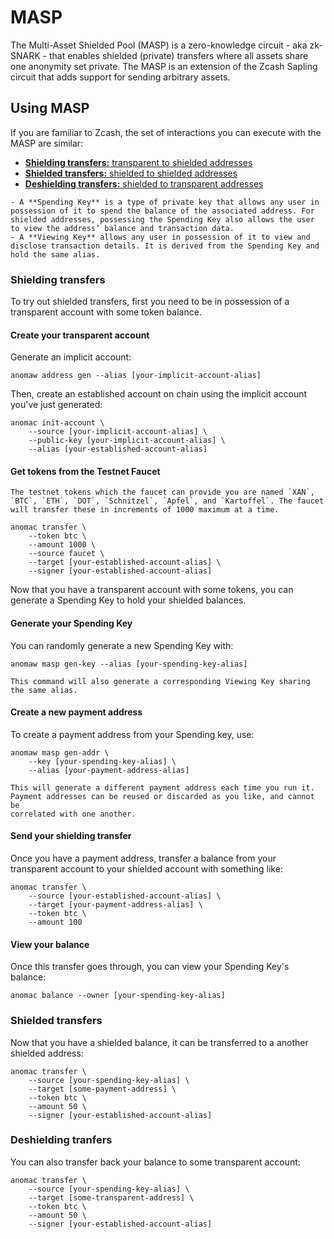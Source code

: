 # MASP
The  Multi-Asset Shielded Pool (MASP) is a zero-knowledge circuit - aka zk-SNARK - that enables shielded (private) transfers where all assets share one anonymity set private. The MASP is an extension of the Zcash Sapling circuit that adds support for sending arbitrary assets.

## Using MASP

If you are familiar to Zcash, the set of interactions you can execute with the MASP are similar:
- [**Shielding transfers:** transparent to shielded addresses](#shielding-transfers)
- [**Shielded transfers:** shielded to shielded addresses](#shielded-transfers)
- [**Deshielding transfers:** shielded to transparent addresses](#deshielding-tranfers)

```admonish info "Lexicon"
- A **Spending Key** is a type of private key that allows any user in possession of it to spend the balance of the associated address. For shielded addresses, possessing the Spending Key also allows the user to view the address’ balance and transaction data.
- A **Viewing Key** allows any user in possession of it to view and disclose transaction details. It is derived from the Spending Key and hold the same alias. 
```

### Shielding transfers

To try out shielded transfers, first you need to be in possession of a
transparent account with some token balance.

#### Create your transparent account

Generate an implicit account:
```shell
anomaw address gen --alias [your-implicit-account-alias]
```
Then, create an established account on chain using the implicit account you've just generated:
```shell
anomac init-account \
    --source [your-implicit-account-alias] \
    --public-key [your-implicit-account-alias] \
    --alias [your-established-account-alias]
```
#### Get tokens from the Testnet Faucet

```admonish info "Testnet Faucet Tokens"
The testnet tokens which the faucet can provide you are named `XAN`,
`BTC`, `ETH`, `DOT`, `Schnitzel`, `Apfel`, and `Kartoffel`. The faucet
will transfer these in increments of 1000 maximum at a time.
```

```shell
anomac transfer \
    --token btc \
    --amount 1000 \
    --source faucet \
    --target [your-established-account-alias] \
    --signer [your-established-account-alias]
```

Now that you have a transparent account with some tokens, you can generate a Spending Key to hold your shielded balances.

#### Generate your Spending Key

You can randomly generate a new Spending Key with:
```shell 
anomaw masp gen-key --alias [your-spending-key-alias]
```

```admonish info
This command will also generate a corresponding Viewing Key sharing
the same alias.
```

#### Create a new payment address

To create a payment address from your Spending key, use:

```shell
anomaw masp gen-addr \
    --key [your-spending-key-alias] \
    --alias [your-payment-address-alias]
```

```admonish note
This will generate a different payment address each time you run it.
Payment addresses can be reused or discarded as you like, and cannot be
correlated with one another.
```

#### Send your shielding transfer

Once you have a payment address, transfer a balance from your
transparent account to your shielded account with something like:

```shell
anomac transfer \
    --source [your-established-account-alias] \
    --target [your-payment-address-alias] \
    --token btc \
    --amount 100
```

#### View your balance

Once this transfer goes through, you can view your Spending Key's
balance:

```shell
anomac balance --owner [your-spending-key-alias]
```

### Shielded transfers

Now that you have a shielded balance, it can be transferred to a
another shielded address:

```shell
anomac transfer \
    --source [your-spending-key-alias] \
    --target [some-payment-address] \
    --token btc \
    --amount 50 \
    --signer [your-established-account-alias]
```

### Deshielding tranfers

You can also transfer back your balance to some transparent account:

```shell
anomac transfer \
    --source [your-spending-key-alias] \
    --target [some-transparent-address] \
    --token btc \
    --amount 50 \
    --signer [your-established-account-alias]
```